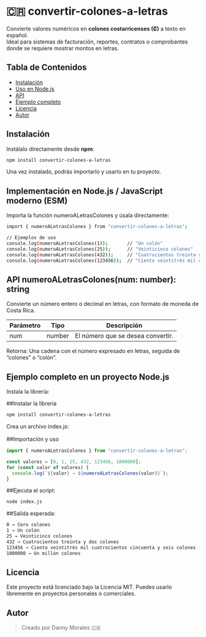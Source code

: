 # 🇨🇷 convertir-colones-a-letras

Convierte valores numéricos en **colones costarricenses (₡)** a texto en español.  
Ideal para sistemas de facturación, reportes, contratos o comprobantes donde se requiere mostrar montos en letras.

## Tabla de Contenidos

- [Instalación](#instalación)
- [Uso en Node.js](#implementación-en-nodejs--javascript-moderno-esm)
- [API](#api---convertircolonesaletrasnum-number-string)
- [Ejemplo completo](#ejemplo-completo-en-un-proyecto-nodejs)
- [Licencia](#licencia)
- [Autor](#autor)


##  Instalación

Instálalo directamente desde **npm**:

```bash
npm install convertir-colones-a-letras
```
Una vez instalado, podrás importarlo y usarlo en tu proyecto.

## Implementación en Node.js / JavaScript moderno (ESM)
Importa la función numeroALetrasColones y úsala directamente:

```bash
import { numeroALetrasColones } from "convertir-colones-a-letras";

// Ejemplos de uso
console.log(numeroALetrasColones(1));       // "Un colón"
console.log(numeroALetrasColones(25));      // "Veinticinco colones"
console.log(numeroALetrasColones(432));     // "Cuatrocientos treinta y dos colones"
console.log(numeroALetrasColones(123456));  // "Ciento veintitrés mil cuatrocientos cincuenta y seis colones"
```

## API numeroALetrasColones(num: number): string
Convierte un número entero o decimal en letras, con formato de moneda de Costa Rica.

|Parámetro |Tipo |Descripción|
| ------------ | ------------ | ------------ |
| num  |  number   | El número que se desea convertir.   |

Retorna: Una cadena con el número expresado en letras, seguida de “colones” o “colón”.


## Ejemplo completo en un proyecto Node.js
Instala la librería:

##Instalar la libreria 
```bash
npm install convertir-colones-a-letras
```
Crea un archivo index.js:

##Importación y uso　
```javascript
import { numeroALetrasColones } from "convertir-colones-a-letras";

const valores = [0, 1, 25, 432, 123456, 1000000];
for (const valor of valores) {
  console.log(`${valor} → ${numeroALetrasColones(valor)}`);
}
```
##Ejecuta el script:


```bash
node index.js
```

##Salida esperada:
```bash
0 → Cero colones
1 → Un colón
25 → Veinticinco colones
432 → Cuatrocientos treinta y dos colones
123456 → Ciento veintitrés mil cuatrocientos cincuenta y seis colones
1000000 → Un millón colones
```
## Licencia
Este proyecto está licenciado bajo la Licencia MIT. Puedes usarlo libremente en proyectos personales o comerciales.

## Autor
> Creado por Danny Morales 🇨🇷
